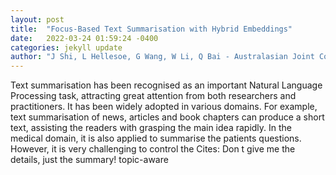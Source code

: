 ```yaml
---
layout: post
title:  "Focus-Based Text Summarisation with Hybrid Embeddings"
date:   2022-03-24 01:59:24 -0400
categories: jekyll update
author: "J Shi, L Hellesoe, G Wang, W Li, Q Bai - Australasian Joint Conference on Artificial , 2022"
---
```

Text summarisation has been recognised as an important Natural Language Processing task, attracting great attention from both researchers and practitioners. It has been widely adopted in various domains. For example, text summarisation of news, articles and book chapters can produce a short text, assisting the readers with grasping the main idea rapidly. In the medical domain, it is also applied to summarise the patients  questions. However, it is very challenging to control the Cites: Don t give me the details, just the summary! topic-aware